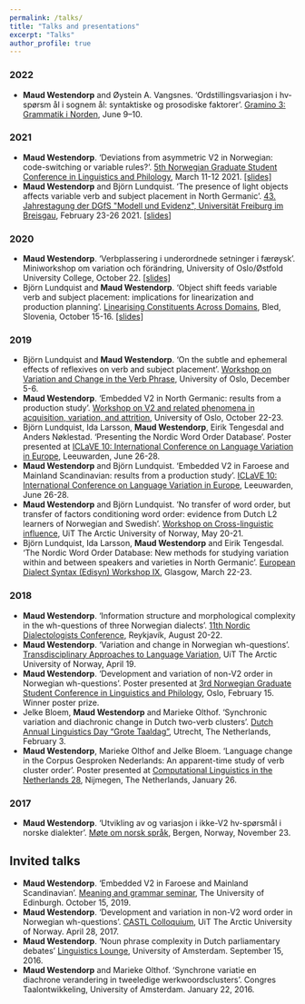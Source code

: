 ```yaml
---
permalink: /talks/
title: "Talks and presentations"
excerpt: "Talks"
author_profile: true
---
```

### 2022
- **Maud Westendorp** and Øystein A. Vangsnes. ‘Ordstillingsvariasjon i hv-spørsm ål i sognem ål: syntaktiske og prosodiske faktorer’. [Gramino
3: Grammatik i Norden](https://nors.ku.dk/kalender/2022/gramino-3/), June 9–10.

### 2021
- **Maud Westendorp**. ‘Deviations from asymmetric V2 in Norwegian: code-switching or variable rules?’. [5th Norwegian Graduate Student Conference in Linguistics and Philology](https://noslip-2021.jimdosite.com), March 11-12 2021. [[slides]](https://www.dropbox.com/s/l51cz9a3p7q0cdv/NoSLiP_VariableRules.pdf?dl=0)    
- **Maud Westendorp** and Björn Lundquist. ‘The presence of light objects affects variable verb and subject placement in North Germanic’. [43. Jahrestagung der DGfS "Modell und Evidenz", Universität Freiburg im Breisgau](https://www.linguistik.uni-freiburg.de/dgfs-jahrestagung-2021), February 23-26 2021. [[slides]](https://www.dropbox.com/s/cz0q1h8d024o0tg/DGfS_ObjectShiftReflexives.pdf?dl=0)  

### 2020
- **Maud Westendorp**. ‘Verbplassering i underordnede setninger i færøysk’. Miniworkshop om variation och förändring, University of Oslo/Østfold University College, October 22. [[slides]](https://www.dropbox.com/s/70pex8tvfe8b2pl/VCVPminiworkshop.pdf?dl=0)  
- Björn Lundquist and **Maud Westendorp**. ‘Object shift feeds variable verb and subject placement: implications for linearization and production planning’. [Linearising Constituents Across Domains](https://bled.institute/events/lcad/), Bled, Slovenia, October 15-16. [[slides]](https://t.co/Zfhicv8J91?amp=1)  

### 2019
- Björn Lundquist and **Maud Westendorp**. ‘On the subtle and ephemeral effects of reflexives on verb and subject placement’. [Workshop on Variation and Change in the Verb Phrase](https://www.hf.uio.no/iln/forskning/aktuelt/arrangementer/konferanser/2019/Workshop-Variation-and-Change/program/), University of Oslo, December 5-6.  
- **Maud Westendorp**. ‘Embedded V2 in North Germanic: results from a production study’. [Workshop on V2 and related phenomena in acquisition, variation, and attrition](https://site.uit.no/acqva/workshop-on-v2-and-related-phenomena-in-acquisition-variation-and-attrition-oct-22-23-uio/), University of Oslo, October 22-23.  
- Björn Lundquist, Ida Larsson, **Maud Westendorp**, Eirik Tengesdal and Anders Nøklestad. ‘Presenting the Nordic Word Order Database’. Poster presented at [ICLaVE 10: International Conference on Language Variation in Europe](https://easychair.org/smart-program/ICLaVE10/), Leeuwarden, June 26-28.  
- **Maud Westendorp** and Björn Lundquist. ‘Embedded V2 in Faroese and Mainland Scandinavian: results from a production study’. [ICLaVE 10: International Conference on Language Variation in Europe](https://easychair.org/smart-program/ICLaVE10/), Leeuwarden, June 26-28.  
- **Maud Westendorp** and Björn Lundquist. ‘No transfer of word order, but transfer of factors conditioning word order: evidence from Dutch L2 learners of Norwegian and Swedish’. [Workshop on Cross-linguistic influence](http://site.uit.no/acqva/workshop-on-crosslinguistic-influence-uit-20-21-may-2019/), UiT The Arctic University of Norway, May 20-21.  
- Björn Lundquist, Ida Larsson, **Maud Westendorp** and Eirik Tengesdal. ‘The Nordic Word Order Database: New methods for studying variation within and between speakers and varieties in North Germanic’. [European Dialect Syntax (Edisyn) Workshop IX](https://scotssyntaxatlas.ac.uk/workshops/edsw9/programme/), Glasgow, March 22-23.  

### 2018
- **Maud Westendorp**. ‘Information structure and morphological complexity in the wh-questions of three Norwegian dialects’. [11th Nordic Dialectologists Conference](https://notendur.hi.is/eirikur/Program.htm), Reykjavík, August 20-22.  
- **Maud Westendorp**. ‘Variation and change in Norwegian wh-questions’. [Transdisciplinary Approaches to Language Variation](http://site.uit.no/lava/files/2018/04/TALV-program-2.pdf), UiT The Arctic University of Norway, April 19.  
- **Maud Westendorp**. ‘Development and variation of non-V2 order in Norwegian wh-questions’. Poster presented at [3rd Norwegian Graduate Student Conference in Linguistics and Philology](https://noslip2018.wordpress.com/programme/), Oslo, February 15. Winner poster prize.  
- Jelke Bloem, **Maud Westendorp** and Marieke Olthof. ‘Synchronic variation and diachronic change in Dutch two-verb clusters’. [Dutch Annual Linguistics Day “Grote Taaldag”](http://anela.nl/en/activiteiten/grote-taaldag/), Utrecht, The Netherlands, February 3.  
- **Maud Westendorp**, Marieke Olthof and Jelke Bloem. ‘Language change in the Corpus Gesproken Nederlands: An apparent-time study of verb cluster order’. Poster presented at [Computational Linguistics in the Netherlands 28](https://clin28.cls.ru.nl/), Nijmegen, The Netherlands, January 26.  

### 2017
- **Maud Westendorp**. ‘Utvikling av og variasjon i ikke-V2 hv-spørsmål i norske dialekter’. [Møte om norsk språk](https://mons17.w.uib.no/files/2017/11/Program-MONS17-endelig_2.pdf), Bergen, Norway, November 23.  

## Invited talks
- **Maud Westendorp**. ‘Embedded V2 in Faroese and Mainland Scandinavian’. [Meaning and grammar seminar](https://www.ed.ac.uk/ppls/linguistics-and-english-language/events/meaning-and-grammar-seminar-2019-10-15), The University of Edinburgh. October 15, 2019.  
- **Maud Westendorp**. ‘Development and variation in non-V2 word order in Norwegian wh-questions’. [CASTL Colloquium](http://site.uit.no/castl/events/events-in-2017/), UiT The Arctic University of Norway. April 28, 2017.  
- **Maud Westendorp**. ‘Noun phrase complexity in Dutch parliamentary debates’ [Linguistics Lounge](https://www.facebook.com/events/1438316832850538/), University of Amsterdam. September 15, 2016.
- **Maud Westendorp** and Marieke Olthof. ‘Synchrone variatie en diachrone verandering in tweeledige werkwoordsclusters’. Congres Taalontwikkeling, University of Amsterdam. January 22, 2016.
